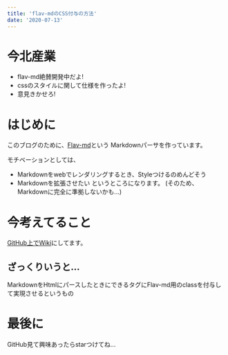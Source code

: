 ```yaml
---
title: 'flav-mdのCSS付与の方法'
date: '2020-07-13'
---
```


# 今北産業
* flav-md絶賛開発中だよ!
* cssのスタイルに関して仕様を作ったよ!
* 意見きかせろ!

# はじめに
このブログのために、[Flav-md](https://github.com/jiko21/flav-md)という
Markdownパーサを作っています。

モチベーションとしては、
* Markdownをwebでレンダリングするとき、Styleつけるのめんどそう
* Markdownを拡張させたい
というところになります。
(そのため、Markdownに完全に準拠しないかも...)

# 今考えてること
[GitHub上でWiki](https://github.com/jiko21/flav-md/wiki/CSS-class-name-for-flav-md)にしてます。

## ざっくりいうと...
MarkdownをHtmlにパースしたときにできるタグにFlav-md用のclassを付与して実現させるというもの

# 最後に
GitHub見て興味あったらstarつけてね...
